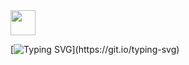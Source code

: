 <img src="https://media.giphy.com/media/hvRJCLFzcasrR4ia7z/giphy.gif" width="40">

[![Typing SVG](https://readme-typing-svg.herokuapp.com?font=Roboto+Mono&size=24&duration=4000&pause=800&color=01868C&vCenter=true&width=435&height=35&lines=Hello+there;I'm+Duygu;It%E2%80%99s+nice+to+meet+you.)](https://git.io/typing-svg)
